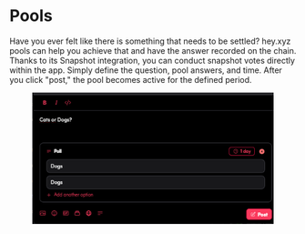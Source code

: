 # Pools

Have you ever felt like there is something that needs to be settled? hey.xyz pools can help you achieve that and have the answer recorded on the chain. Thanks to its Snapshot integration, you can conduct snapshot votes directly within the app. Simply define the question, pool answers, and time. After you click "post," the pool becomes active for the defined period.

<figure><img src="../../../.gitbook/assets/image (20).png" alt=""><figcaption></figcaption></figure>
